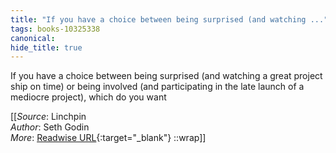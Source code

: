```yaml
---
title: "If you have a choice between being surprised (and watching ..."
tags: books-10325338
canonical: 
hide_title: true
---
```


If you have a choice between being surprised (and watching a great project ship on time) or being involved (and participating in the late launch of a mediocre project), which do you want


[[_Source_: Linchpin<br>
_Author_: Seth Godin<br>
_More_: [Readwise URL](https://readwise.io/open/210672365){:target="_blank"}
::wrap]]